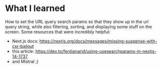 # What I learned

How to set the URL query search params so that they show up in the url query string, while also filtering, sorting, and displaying some stuff on the screen. Some resources that were incredibly helpful:

- Next.js docs: https://nextjs.org/docs/messages/missing-suspense-with-csr-bailout
- this article: https://dev.to/ferdianarid/using-usesearchparams-in-nextjs-14-1737
- and Mistral ;)
